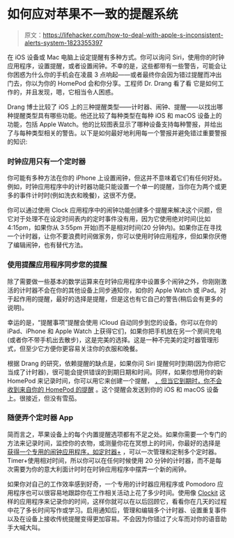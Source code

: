 # 如何应对苹果不一致的提醒系统

> 原文：<https://lifehacker.com/how-to-deal-with-apple-s-inconsistent-alerts-system-1823355397>

在 iOS 设备或 Mac 电脑上设定提醒有多种方式。你可以询问 Siri，使用你的时钟应用程序，设置提醒，或者设置闹钟。不幸的是，这些都带有一些警告，可能会让你困惑为什么你的手机会在凌晨 3 点响起——或者最终你会因为错过提醒而冲出门去，你以为你的 HomePod 会和你分享。工程师 Dr. Drang 看了看 它是如何工作的，并且发现，嗯，它相当令人困惑。



Drang 博士比较了 iOS 上的三种提醒类型——计时器、闹钟、提醒——以找出哪种提醒类型具有哪些功能。他还比较了每种类型在每种 iOS 和 macOS 设备上的功能，包括 Apple Watch。他的比较图表显示了哪种设备支持每种警报，并给出了与每种类型相关的警告。以下是如何最好地利用每一个警报并避免错过重要警报的知识:

### **时钟应用只有一个定时器**

你可能有多种方法在你的 iPhone 上设置闹钟，但这并不意味着它们有任何好处。例如，时钟应用程序中的计时器功能只能设置一个单一的提醒，当你在为两个或更多的事件计时时(例如洗衣和晚餐)，这很不方便。

你可以通过使用 Clock 应用程序中的闹钟功能创建多个提醒来解决这个问题，但它对于处理不在设定时间表内的定时事件没有用，因为它使用绝对时间(比如 4:15pm，如果你从 3:55pm 开始)而不是相对时间(20 分钟内)。如果你正在寻找一个计时器，让你不要浪费时间做家务，你可以使用时钟应用程序，但如果你厌倦了编辑闹钟，也有替代方法。

### **使用提醒应用程序同步您的提醒**

除了需要做一些基本的数学运算来在时钟应用程序中设置多个闹钟之外，你刚刚激活的计时器不会在你的其他设备上同步通知你，如你的 Apple Watch 或 iPad。对于起作用的提醒，最好的选择是提醒，但是这也有它自己的警告(稍后会有更多的说明)。

幸运的是，“提醒事项”提醒会使用 iCloud 自动同步到您的设备。你可以在你的 iPad、iPhone 和 Apple Watch 上获得它们，如果你把手机放在另一个房间充电(或者你不带手机出去散步)，这是完美的选择。这是一种不完美的定时器管理形式，但至少它方便你更容易关注你的衣服和晚餐。

根据 Drang 的研究，依赖提醒的缺点是，如果你问 Siri 提醒何时到期(因为你把它当成了计时器)，很可能会提供错误的到期日期和时间。同样，如果你想用你的新 HomePod 来记录时间，你可以用它来创建一个提醒， [，但当它到期时，你不会收到来自你的 HomePod 的提醒](https://support.apple.com/en-us/HT208322) 。这个提醒会发送到你的 iOS 和 macOS 设备上。很接近，但没有雪茄。

### **随便弄个定时器 App**

简而言之，苹果设备上的每个内置提醒选项都有不足之处。如果你需要一个专门的方法来记录时间，监控你的衣物，或测量你花在冥想上的时间，你最好的选择是 [获得一个专用的闹钟应用程序，如定时器+](https://lifehacker.com/master-your-chores-and-your-work-with-time-management-a-1823166305) ，可以一次管理和定制多个定时器。Timer+使用相对时间，所以你可以在任何时候使用 20 分钟的计时器，而不是每次需要为你的意大利面计时时在时钟应用程序中摆弄一个新的闹钟。

如果你对自己的工作效率感到好奇，一个专用的计时器应用程序或 Pomodoro 应用程序也可以很容易地跟踪你在工作相关活动上花了多少时间。使用像 [Clockit](https://lifehacker.com/master-your-chores-and-your-work-with-time-management-a-1823166305) 这样的应用程序来记录你的时间，这样你就可以在以后回顾它，看看你在几天的过程中花了多长时间写作或学习。启用通知后，管理和编辑多个计时器、设置重复事件以及在设备上接收传统提醒变得更加容易。不会因为你错过了火车而对你的语音助手大喊大叫。